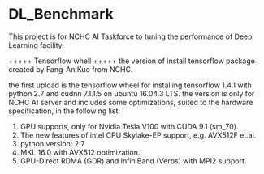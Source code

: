 # DL_Benchmark
This project is for NCHC AI Taskforce to tuning the performance of Deep Learning facility.

+++++  Tensorflow whell  +++++
the version of install tensorflow package created by Fang-An Kuo from NCHC.
    
the first upload is the tensorflow wheel for installing tensorflow 1.4.1 with python 2.7 and cudnn 7.1.1.5 on ubuntu 16.04.3 LTS.
the version is only for NCHC AI server and includes some optimizations, suited to the hardware specification, in the following list:
1. GPU supports, only for Nvidia Tesla V100 with CUDA 9.1 (sm_70).
2. The new features of intel CPU Skylake-EP support, e.g. AVX512F et.al.
3. python version: 2.7
4. MKL 16.0 with AVX512 optimization.
5. GPU-Direct RDMA (GDR) and InfiniBand (Verbs) with MPI2 support.

